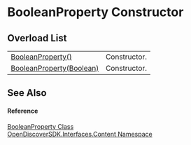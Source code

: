 # BooleanProperty Constructor


## Overload List
<table>
<tr>
<td><a href="aac52cba-aebe-19e9-8d04-fe3ce2def7b1">BooleanProperty()</a></td>
<td>Constructor.</td></tr>
<tr>
<td><a href="73599935-ba34-ea85-72ae-6f4934e1593c">BooleanProperty(Boolean)</a></td>
<td>Constructor.</td></tr>
</table>

## See Also


#### Reference
<a href="def78557-39ba-ec9f-bfcc-f2ae01527591">BooleanProperty Class</a>  
<a href="79f11d04-c275-b915-db5b-ab2227989555">OpenDiscoverSDK.Interfaces.Content Namespace</a>  
